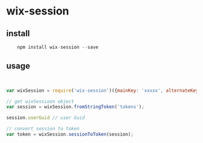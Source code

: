 # wix-session

## install
```javascript
    npm install wix-session --save
```

## usage
```javascript


var wixSession = require('wix-session')({mainKey: 'xxxxx', alternateKey: 'yyyyy'});

// get wixSessioon object
var session = wixSession.fromStringToken('tokens');

session.userGuid // user Guid

// convert session to token
var token = wixSession.sessionToToken(session);

```
